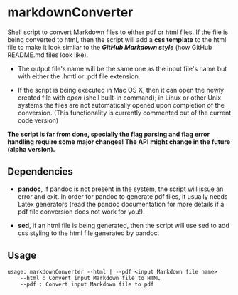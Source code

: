 # markdownConverter
Shell script to convert Markdown files to either pdf or html files. If the file is being converted to html, then the script will add a **css template** to the html file to make it look similar to the **_GitHub Markdown style_** (how GitHub README.md files look like).

* The output file's name will be the same one as the input file's name but with either the .hmtl or .pdf file extension. 

* If the script is being executed in Mac OS X, then it can open the newly created file with *open* (shell built-in command); in Linux or other Unix systems the files are not automatically opened upon completion of the conversion. (This functionality is currently commented out of the current code version)

**The script is far from done, specially the flag parsing and flag error handling require some major changes! The API might change in the future (alpha version).**

## Dependencies
* **pandoc**, if pandoc is not present in the system, the script will issue an error and exit.
In order for pandoc to generate pdf files, it usually needs Latex generators (read the pandoc documentation for more details if a pdf file conversion does not work for you!).

* **sed**, if an html file is being generated, then the script will use sed to add css styling to the html file generated by pandoc.

## Usage
```
usage: markdownConverter --html | --pdf <input Markdown file name>
	--html : Convert input Markdown file to HTML
	--pdf : Convert input Markdown file to pdf
```
